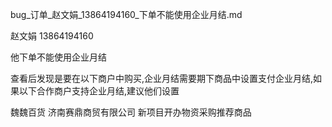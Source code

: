 

bug_订单_赵文娟_13864194160_下单不能使用企业月结.md


赵文娟
13864194160    

他下单不能使用企业月结

查看后发现是要在以下商户中购买,企业月结需要期下商品中设置支付企业月结,如果以下合作商户支持企业月结,建议他们设置

魏魏百货
济南赛鼎商贸有限公司
新项目开办物资采购推荐商品